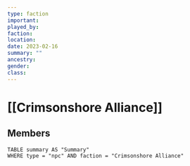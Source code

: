 ```yaml
---
type: faction
important:
played_by:
faction:
location: 
date: 2023-02-16
summary: ""
ancestry: 
gender: 
class: 
---
```

# [[Crimsonshore Alliance]]

## Members
```dataview
TABLE summary AS "Summary"
WHERE type = "npc" AND faction = "Crimsonshore Alliance"
```
